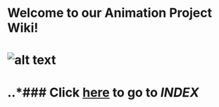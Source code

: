 # Welcome to our Animation Project Wiki!

![alt text](https://github.com/Korhildon/Github_JoseAntonioJuncosa_2B/blob/DEVELOPMENT/WIKI_IMAGES/Enviroment_01_FINALRENDER.jpg "Header Image")
====
..*### Click [**here**](https://github.com/Korhildon/Github_JoseAntonioJuncosa_2B/blob/DEVELOPMENT/WIKITEXTS/INDEX.md "Go to INDEX") to go to *INDEX*
=====
